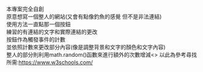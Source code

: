 本專案完全自創<br>
原意想寫一個整人的網站(又會有點像釣魚的感覺 但不是非法連結)<br>
使用方法一直點那一個按鈕<br>
練習的有連結的文字和實際連結的更改<br>
按鈕作為觸發事件的計數<br>
並依照計數來更改部分內容(像是調整背景和文字的顏色和文字內容)<br>
整人的部分則利用math.random()函數來進行額外的次數增減<>
以此為參考尋找所需:https://www.w3schools.com/
